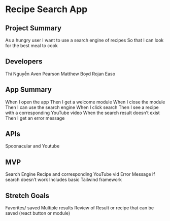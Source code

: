 
# Recipe Search App

## Project Summary
As a hungry user
I want to use a search engine of recipes
So that I can look for the best meal to cook

## Developers
Thi Nguyễn
Aven Pearson
Matthew Boyd
Rojan Easo

## App Summary
When I open the app
Then I get a welcome module
When I close the module 
Then I can use the search engine
When I click search
Then I see a recipe with a corresponding YouTube video
When the search result doesn’t exist
Then I get an error message

## APIs
Spoonacular and Youtube


## MVP 
Search Engine 
Recipe and corresponding YouTube vid
Error Message if search doesn’t work
Includes basic Tailwind framework

## Stretch Goals
Favorites/ saved
Multiple results
Review of Result or recipe that can be saved (react button or module)
